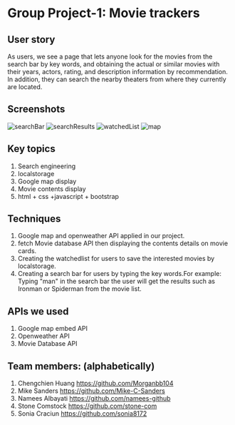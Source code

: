 # Group Project-1: Movie trackers
 <put live link here>
  
## User story
As users, we see a page that lets anyone look for the movies from the search bar by key words, and obtaining the actual or similar movies with their years, actors, rating, and description information by recommendation. In addition, they can search the nearby theaters from where they currently are located.

## Screenshots
![searchBar](https://user-images.githubusercontent.com/33117688/153040706-8d95c8f2-6b60-47d6-88a0-082d760597a9.png)
![searchResults](https://user-images.githubusercontent.com/33117688/153040806-80c9bec4-5271-4443-bccb-b2d3cc11d5b4.png)
![watchedList](https://user-images.githubusercontent.com/33117688/153040909-dfa6acdb-ab72-4d51-abec-4a702ccff9db.png)
![map](https://user-images.githubusercontent.com/33117688/153040985-2c7e6e73-b10e-418a-9119-d9b79a445356.png)


## Key topics
1. Search engineering
2. localstorage
3. Google map display
3. Movie contents display
4. html + css +javascript + bootstrap


## Techniques
1. Google map and openweather API applied in our project.
2. fetch Movie database API then displaying the contents details on movie cards.
3. Creating the watchedlist for users to save the interested movies by localstorage.
4. Creating a search bar for users by typing the key words.For example: Typing "man" in the search bar the user will get the results such as Ironman or Spiderman from the movie list.

## APIs we used
1. Google map embed API
2. Openweather API
3. Movie Database API

## Team members: (alphabetically)
1. Chengchien Huang https://github.com/Morganbb104
2. Mike Sanders https://github.com/Mike-C-Sanders
3. Namees Albayati https://github.com/namees-github
4. Stone Comstock https://github.com/stone-com
5. Sonia Craciun https://github.com/sonia8172
